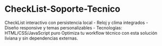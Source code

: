 # CheckList-Soporte-Tecnico
CheckList interactivo con persistencia local   - Reloj y clima integrados   - Diseño responsive y temas personalizables   - Tecnologías: HTML/CSS/JavaScript puro    Optimiza tu workflow técnico con esta solución liviana y sin dependencias externas.
